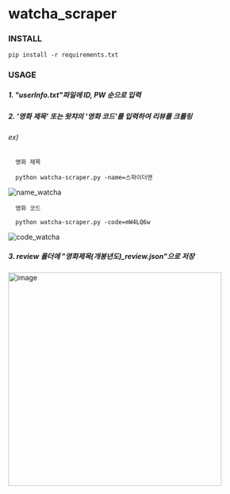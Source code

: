 # watcha_scraper

### INSTALL

  
    pip install -r requirements.txt



### USAGE


  ##### 1. "userInfo.txt"파일에 ID, PW 순으로 입력


  ##### 2. '영화 제목' 또는 왓챠의 '영화 코드'를 입력하여 리뷰를 크롤링


  ###### ex)


      영화 제목

      python watcha-scraper.py -name=스파이더맨

  ![name_watcha](https://user-images.githubusercontent.com/22663614/73133004-28964500-4066-11ea-9378-f59dbd911854.gif)




      영화 코드

      python watcha-scraper.py -code=mW4LQ6w

  ![code_watcha](https://user-images.githubusercontent.com/22663614/73133008-35b33400-4066-11ea-9cb2-0e86ed4d7f32.gif)



  ##### 3. review 폴더에 "영화제목(개봉년도)_review.json"으로 저장


  <img width="430" alt="image" src="https://user-images.githubusercontent.com/22663614/73132023-6ee4a780-4058-11ea-9afd-194c61aa15e4.png">
